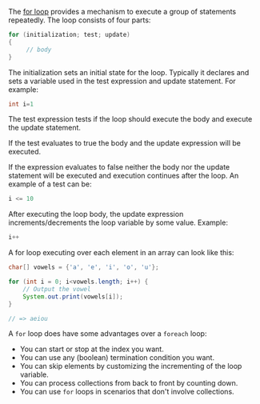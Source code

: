 The [for loop][for-loop] provides a mechanism to execute a group of statements repeatedly.
The loop consists of four parts:

```java
for (initialization; test; update)
{
     // body
}
```

The initialization sets an initial state for the loop.
Typically it declares and sets a variable used in the test expression and update statement.
For example:

```java
int i=1
```

The test expression tests if the loop should execute the body
and execute the update statement.

If the test evaluates to true the body and the update expression will be executed.

If the expression evaluates to false neither the body nor the update statement will be executed and execution continues after the loop.
An example of a test can be:

```java
i <= 10
```

After executing the loop body, the update expression increments/decrements the loop variable by some value.
Example:

```java
i++
```

A for loop executing over each element in an array can look like this:

```java
char[] vowels = {'a', 'e', 'i', 'o', 'u'};

for (int i = 0; i<vowels.length; i++) {
    // Output the vowel
    System.out.print(vowels[i]);
}

// => aeiou
```

A `for` loop does have some advantages over a `foreach` loop:

- You can start or stop at the index you want.
- You can use any (boolean) termination condition you want.
- You can skip elements by customizing the incrementing of the loop variable.
- You can process collections from back to front by counting down.
- You can use `for` loops in scenarios that don't involve collections.

[for-loop]: https://docs.oracle.com/javase/tutorial/java/nutsandbolts/for.html
